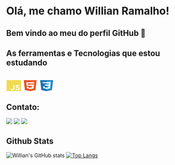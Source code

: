 # Olá, me chamo Willian Ramalho! 
## Bem vindo ao meu do perfil GitHub 👋


## As ferramentas e Tecnologias que estou estudando

<div style="display: inline_block"><br>
  <img align="center" alt="Willian-Js" height="30" width="40" src="https://raw.githubusercontent.com/devicons/devicon/master/icons/javascript/javascript-plain.svg">
  <img align="center" alt="Willian-HTML" height="30" width="40" src="https://raw.githubusercontent.com/devicons/devicon/master/icons/html5/html5-original.svg">
  <img align="center" alt="Willian-CSS" height="30" width="40" src="https://raw.githubusercontent.com/devicons/devicon/master/icons/css3/css3-original.svg">
</div>

## Contato:
<div>
<div> 
  <a href="https://www.instagram.com/willian.viniciuus/" target="_blank"><img src="https://img.shields.io/badge/-Instagram-%23E4405F?style=for-the-badge&logo=instagram&logoColor=white" target="_blank"></a>
   <a href = "mailto: witymagts@gmail.com"><img src="https://img.shields.io/badge/-Gmail-%23333?style=for-the-badge&logo=gmail&logoColor=white" target="_blank"></a>
  <a href="https://www.linkedin.com/in/willian-vinicius-r-767b20160/" target="_blank"><img src="https://img.shields.io/badge/-LinkedIn-%230077B5?style=for-the-badge&logo=linkedin&logoColor=white" target="_blank"></a> 
  
</div>

  ## Github Stats
  
![Willian's GitHub stats](https://github-readme-stats.vercel.app/api?username=willianramalho&show_icons=true&theme=onedark)
[![Top Langs](https://github-readme-stats.vercel.app/api/top-langs/?username=willianramalho&layout=compact)](https://github.com/willianramalho/github-readme-stats)
